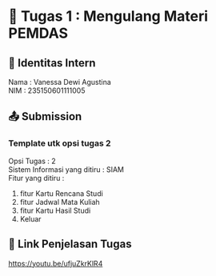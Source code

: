 # 📁 Tugas 1 : Mengulang Materi PEMDAS

## 👤 Identitas Intern
Nama : Vanessa Dewi Agustina   
NIM  : 235150601111005

## 📤 Submission 

### Template utk opsi tugas 2
Opsi Tugas : 2            
Sistem Informasi yang ditiru : SIAM              
Fitur yang ditiru :                   
1. fitur Kartu Rencana Studi
2. fitur Jadwal Mata Kuliah
3. fitur Kartu Hasil Studi
4. Keluar

## 🔗 Link Penjelasan Tugas

https://youtu.be/ufjuZkrKlR4

